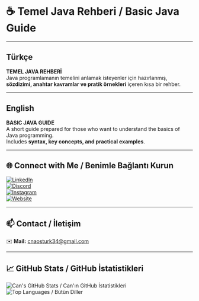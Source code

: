# ☕ Temel Java Rehberi / Basic Java Guide  

---

## Türkçe
**TEMEL JAVA REHBERİ**  
Java programlamanın temelini anlamak isteyenler için hazırlanmış,  
**sözdizimi, anahtar kavramlar ve pratik örnekleri** içeren kısa bir rehber.  

---

## English  
**BASIC JAVA GUIDE**  
A short guide prepared for those who want to understand the basics of Java programming.  
Includes **syntax, key concepts, and practical examples**.  

---

## 🌐 Connect with Me / Benimle Bağlantı Kurun
[![LinkedIn](https://img.shields.io/badge/LinkedIn-Can%20Öztürk-blue?style=for-the-badge&logo=linkedin)](https://www.linkedin.com/in/canzt/)  
[![Discord](https://img.shields.io/badge/Discord-Can%20Öztürk-5865F2?style=for-the-badge&logo=discord)](https://discord.gg/5s7zFDx8mC)  
[![Instagram](https://img.shields.io/badge/Instagram-cannztrk__-E4405F?style=for-the-badge&logo=instagram)](https://www.instagram.com/cannztrk_)  
[![Website](https://img.shields.io/badge/Website-ozturkk.com-1DA1F2?style=for-the-badge&logo=google-chrome)](https://ozturkk.com/)  

---

## 📫 Contact / İletişim
✉️ **Mail:** cnaosturk34@gmail.com  

---

## 📈 GitHub Stats / GitHub İstatistikleri
![Can's GitHub Stats / Can'ın GitHub İstatistikleri](https://github-readme-stats.vercel.app/api?username=can-ozturk&show_icons=true&theme=tokyonight)  
![Top Languages / Bütün Diller](https://github-readme-stats.vercel.app/api/top-langs/?username=can-ozturk&layout=compact&theme=tokyonight)

